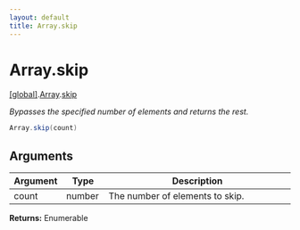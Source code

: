 ```yaml
---
layout: default
title: Array.skip
---
```


# Array.skip

[\[global\]]({{site.baseurl}}/docs/).[Array]({{site.baseurl}}/docs/Array/).[skip]({{site.baseurl}}/docs/Array/skip/)

_Bypasses the specified number of elements and returns the rest._

```cs
Array.skip(count)
```

## Arguments

<table>
  <col width="15%">
  <col width="15%">
  <thead>
    <tr>
      <th>Argument</th>
      <th>Type</th>
      <th>Description</th>
    </tr>
  </thead>
  <tbody>
    <tr>
      <td>count</td>
      <td>number</td>
      <td>The number of elements to skip.</td>
    </tr>
  </tbody>
</table>

**Returns:** Enumerable
